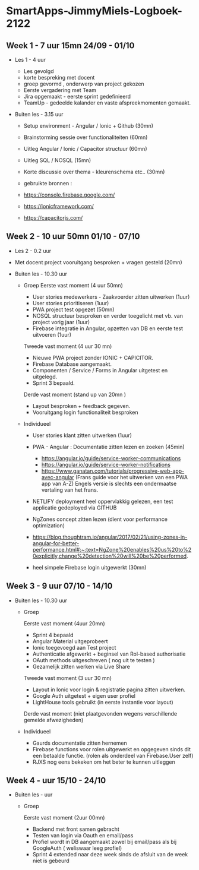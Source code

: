 # SmartApps-JimmyMiels-Logboek-2122

## Week 1 - 7 uur 15mn 24/09 - 01/10

* Les 1 - 4 uur
	* Les gevolgd 
	* korte bespreking met docent 
	* groep gevormd , onderwerp van project gekozen
    * Eerste vergadering met Team
    * Jira opgemaakt - eerste sprint gedefinieerd
    * TeamUp - gedeelde kalander en vaste afspreekmomenten gemaakt.


* Buiten les - 3.15 uur

    * Setup environment - Angular / Ionic + Github (30mn)
    * Brainstorming sessie over functionaliteiten (60mn)
    * Uitleg Angular / Ionic / Capacitor structuur (60mn)
    * Uitleg SQL / NOSQL (15mn)
    * Korte discussie over thema - kleurenschema etc.. (30mn)

    * gebruikte bronnen :
    * https://console.firebase.google.com/
    * https://ionicframework.com/
    * https://capacitorjs.com/

## Week 2 -  10 uur 50mn 01/10 - 07/10

* Les 2 - 0.2 uur

 * Met docent project vooruitgang besproken + vragen gesteld (20mn)

* Buiten les - 10.30 uur
    
    * Groep 
        Eerste vast moment (4 uur 50mn)
        * User stories medewerkers - Zaakvoerder zitten uitwerken (1uur)
        * User stories prioritiseren (1uur)
        * PWA project test opgezet (50mn)
        * NOSQL structuur besproken en verder toegelicht met vb. van project vorig jaar (1uur)
        * Firebase integratie in Angular, opzetten van DB en eerste test uitvoeren (1uur)

        Tweede vast moment (4 uur 30 mn)
        * Nieuwe PWA project zonder IONIC + CAPICITOR.
        * Firebase Database aangemaakt.
        * Componenten / Service / Forms in Angular uitgetest en uitgelegd.
        * Sprint 3 bepaald. 

        Derde vast moment (stand up van 20mn )
        * Layout besproken + feedback gegeven.
        * Vooruitgang login functionaliteit besproken

    * Individueel

        * User stories klant zitten uitwerken (1uur)
        * PWA - Angular : Documentatie zitten lezen en zoeken (45min)
            * https://angular.io/guide/service-worker-communications
            * https://angular.io/guide/service-worker-notifications
            * https://www.ganatan.com/tutorials/progressive-web-app-avec-angular (Frans guide voor het uitwerken van een PWA app van A-Z)
            Engels versie is slechts een ondermaatse vertaling van het frans.
        * NETLIFY deployment heel oppervlakkig gelezen, een test applicatie gedeployed via GITHUB
        
        * NgZones concept zitten lezen (dient voor performance optimization)
        * https://blog.thoughtram.io/angular/2017/02/21/using-zones-in-angular-for-better-performance.html#:~:text=NgZone%20enables%20us%20to%20explicitly,change%20detection%20will%20be%20performed.

        * heel simpele Firebase login uitgewerkt (30mn) 

## Week 3 -  9 uur  07/10 - 14/10


* Buiten les - 10.30 uur

    * Groep
    
        Eerste vast moment (4uur 20mn)
        * Sprint 4 bepaald
        * Angular Material uitgeprobeert
        * Ionic toegevoegd aan Test project
        * Authenticatie afgewerkt + beginsel van Rol-based authorisatie
        * OAuth methods uitgeschreven ( nog uit te testen )
        * Gezamelijk zitten werken via Live Share 


       Tweede vast moment (3 uur 30 mn)
        * Layout in Ionic voor login & registratie pagina zitten uitwerken.
        * Google Auth uitgetest + eigen user profiel
        * LightHouse tools gebruikt (in eerste instantie voor layout)


        Derde vast moment (niet plaatgevonden wegens verschillende gemelde afwezigheden)
  
    * Individueel
        * Gaurds documentatie zitten hernemen
        * Firebase functions voor rolen uitgewerkt en opgegeven sinds dit een betaalde functie. (rolen als onderdeel van Firebase.User zelf)
        * RJXS nog eens bekeken om het beter te kunnen uitleggen



## Week 4 -   uur  15/10 - 24/10

* Buiten les -  uur

    * Groep
    
        Eerste vast moment (2uur 00mn)
        * Backend met front samen gebracht
        * Testen van login via Oauth en email/pass
        * Profiel wordt in DB aangemaakt zowel bij email/pass als bij GoogleAuth ( weliswaar leeg profiel)
        * Sprint 4 extended naar deze week sinds de afsluit van de week niet is gebeurd



